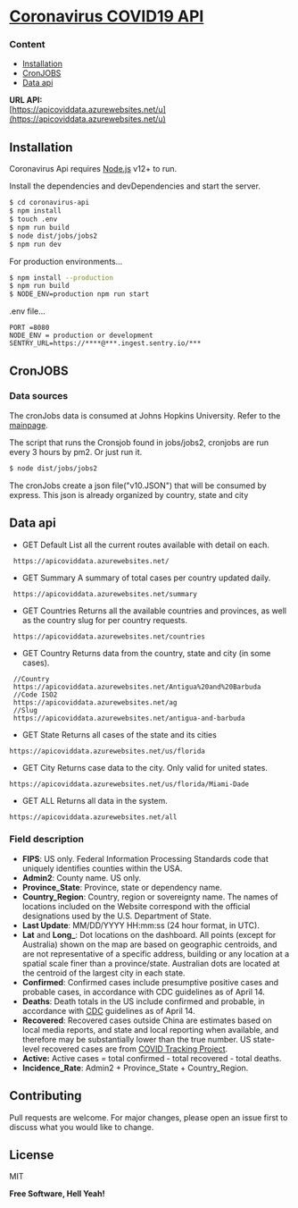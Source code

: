 
# [Coronavirus COVID19 API](https://apicoviddata.azurewebsites.net/)
### Content

- [Installation](README.md#Installation)
- [CronJOBS](README.md#CronJOBS)
- [Data api](README.md#Data-api)

<b>URL API:</b><br>[https://apicoviddata.azurewebsites.net/u](https://apicoviddata.azurewebsites.net/u)
## Installation

Coronavirus Api requires [Node.js](https://nodejs.org/) v12+ to run.

Install the dependencies and devDependencies and start the server.
```sh
$ cd coronavirus-api
$ npm install 
$ touch .env
$ npm run build
$ node dist/jobs/jobs2
$ npm run dev
```

For production environments...

```sh
$ npm install --production
$ npm run build
$ NODE_ENV=production npm run start
```

.env file...
```env
PORT =8080
NODE_ENV = production or development
SENTRY_URL=https://****@***.ingest.sentry.io/***
```

## CronJOBS


### Data sources
The cronJobs data is consumed  at Johns Hopkins University.
Refer to the [mainpage](https://github.com/CSSEGISandData/COVID-19).

The script that runs the Cronsjob found in jobs/jobs2, cronjobs are run every 3 hours by pm2. Or just run it.
```sh
$ node dist/jobs/jobs2
```
The cronJobs create a json file("v10.JSON") that will be consumed by express. This json is already organized by country, state and city

## Data api

 - GET Default
List all the current routes available with detail on each.
```
 https://apicoviddata.azurewebsites.net/
```
 - GET Summary
 A summary of  total cases per country updated daily.
```
 https://apicoviddata.azurewebsites.net/summary
```

 - GET Countries
  Returns all the available countries and provinces, as well as the country slug for per country requests.

```
 https://apicoviddata.azurewebsites.net/countries
```

 - GET Country
 Returns data from the country, state and city (in some cases).


```
 //Country
 https://apicoviddata.azurewebsites.net/Antigua%20and%20Barbuda
 //Code ISO2
 https://apicoviddata.azurewebsites.net/ag
 //Slug
 https://apicoviddata.azurewebsites.net/antigua-and-barbuda
```

 - GET State
Returns all cases of the state and its cities
```
https://apicoviddata.azurewebsites.net/us/florida
```
- GET City
Returns case data to the city. Only valid for united states. 
```
https://apicoviddata.azurewebsites.net/us/florida/Miami-Dade
```
- GET ALL
Returns all data in the system.
```
https://apicoviddata.azurewebsites.net/all
```
### Field description

* <b>FIPS</b>: US only. Federal Information Processing Standards code that uniquely identifies counties within the USA.
* <b>Admin2</b>: County name. US only.
* <b>Province_State</b>: Province, state or dependency name.
* <b>Country_Region</b>: Country, region or sovereignty name. The names of locations included on the Website correspond with the official designations used by the U.S. Department of State.
* <b>Last Update</b>: MM/DD/YYYY HH:mm:ss  (24 hour format, in UTC).
* <b>Lat</b> and <b>Long_</b>: Dot locations on the dashboard. All points (except for Australia) shown on the map are based on geographic centroids, and are not representative of a specific address, building or any location at a spatial scale finer than a province/state. Australian dots are located at the centroid of the largest city in each state.
* <b>Confirmed</b>: Confirmed cases include presumptive positive cases  and probable cases, in accordance with CDC guidelines as of April 14.
* <b>Deaths</b>: Death totals in the US include confirmed and probable, in accordance with [CDC](https://www.cdc.gov/coronavirus/2019-ncov/cases-updates/cases-in-us.html) guidelines as of April 14.
* <b>Recovered</b>: Recovered cases outside China are estimates based on local media reports, and state and local reporting when available, and therefore may be substantially lower than the true number. US state-level recovered cases are from [COVID Tracking Project](https://covidtracking.com/).
* <b>Active:</b> Active cases = total confirmed - total recovered - total deaths.
* <b>Incidence_Rate</b>: Admin2 + Province_State + Country_Region.


## Contributing
Pull requests are welcome. For major changes, please open an issue first to discuss what you would like to change.

License
----
MIT


**Free Software, Hell Yeah!**
